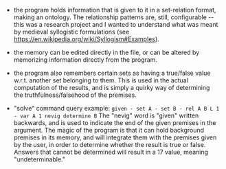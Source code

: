 - the program holds information that is given to it in a set-relation format, making an ontology. The relationship patterns are, still, configurable -- this was a research project and I wanted to understand what was meant by medieval syllogistic formulations (see https://en.wikipedia.org/wiki/Syllogism#Examples).

- the memory can be edited directly in the file, or can be altered by memorizing information directly from the program.

- the program also remembers certain sets as having a true/false value w.r.t. another set belonging to them. This is used in the actual computation of the results, and is simply a quirky way of determining the truthfulness/falsehood of the premises.

- "solve" command query example:
	`given - set A - set B - rel A B L 1 - var A 1 nevig determine B`
	The "nevig" word is "given" written backwards, and is used to indicate the end of the given premises in the argument. The magic of the program is that it can hold background premises in its memory, and will integrate them with the premises given by the user, in order to determine whether the result is true or false. Answers that cannot be determined will result in a 17 value, meaning "undeterminable."
